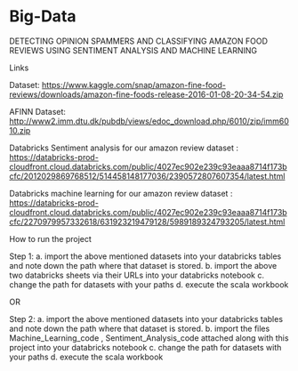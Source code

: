 # Big-Data
DETECTING OPINION SPAMMERS AND CLASSIFYING AMAZON FOOD REVIEWS USING SENTIMENT ANALYSIS AND MACHINE LEARNING

Links 

Dataset:
https://www.kaggle.com/snap/amazon-fine-food-reviews/downloads/amazon-fine-foods-release-2016-01-08-20-34-54.zip
 
AFINN Dataset:
http://www2.imm.dtu.dk/pubdb/views/edoc_download.php/6010/zip/imm6010.zip

Databricks Sentiment analysis for our amazon review dataset :
https://databricks-prod-cloudfront.cloud.databricks.com/public/4027ec902e239c93eaaa8714f173bcfc/2012029869768512/514458148177036/2390572807607354/latest.html

Databricks machine learning for our amazon review dataset :
https://databricks-prod-cloudfront.cloud.databricks.com/public/4027ec902e239c93eaaa8714f173bcfc/2270979957332618/631923219479128/5989189324793205/latest.html


How to run the project

Step 1: 
a. import the above mentioned datasets into your databricks tables and note down the path where that dataset is stored.
b. import the above two databricks sheets via their URLs into your databricks notebook
c. change the path for datasets with your paths
d. execute the scala workbook

OR

Step 2: 
a. import the above mentioned datasets into your databricks tables and note down the path where that dataset is stored.
b. import the files Machine_Learning_code , Sentiment_Analysis_code attached along with this project into your databricks notebook
c. change the path for datasets with your paths
d. execute the scala workbook
